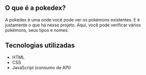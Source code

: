 ## O que é a pokedex?
A pokedex é uma onde você pode ver os pokémons existentes. E é justamente o que há nesse projeto. Aqui, você pode verificar vários pokémons, seus tipos e nomes.

## Tecnologias utilizadas
- HTML
- CSS
- JavaScript (consumo de API)